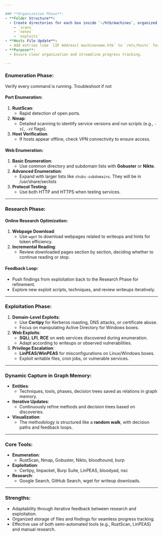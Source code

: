 ```yaml
---

### **Organization Phase**:
- **Folder Structure**:
  - Create directories for each box inside `~/htb/machines`, organized into subfolders for:
    - `scans`
    - `notes`
    - `exploits`
- **Hosts File Update**:
  - Add entries like `[IP Address] machinename.htb` to `/etc/hosts` for easier resolution.
- **Purpose**:
  - Ensure clear organization and streamline progress tracking.

---
```


### **Enumeration Phase**:
Verify every command is running. Troubleshoot if not
#### **Port Enumeration**:
1. **RustScan**:
   - Rapid detection of open ports.
2. **Nmap**:
   - Detailed scanning to identify service versions and run scripts (e.g., `-sC`, `-sV` flags).
3. **Host Verification**:
   - If hosts appear offline, check VPN connectivity to ensure access.

#### **Web Enumeration**:
1. **Basic Enumeration**:
   - Use common directory and subdomain lists with **Gobuster** or **Nikto**.
2. **Advanced Enumeration**:
   - Expand with larger lists like `shubs-subdomains`. They will be in /usr/share/seclists
3. **Protocol Testing**:
   - Use both HTTP and HTTPS when testing services.

---

### **Research Phase**:
#### **Online Research Optimization**:
1. **Webpage Download**:
   - Use `wget` to download webpages related to writeups and hints for token efficiency.
2. **Incremental Reading**:
   - Review downloaded pages section by section, deciding whether to continue reading or stop.

#### **Feedback Loop**:
- Push findings from exploitation back to the Research Phase for refinement.
- Explore new exploit scripts, techniques, and review writeups iteratively.

---

### **Exploitation Phase**:
1. **Domain-Level Exploits**:
   - Use **Certipy** for Kerberos roasting, DNS attacks, or certificate abuse.
   - Focus on manipulating Active Directory for Windows boxes.
2. **Web Exploits**:
   - **SQLi**, **LFI**, **RCE** on web services discovered during enumeration.
   - Adapt according to writeups or observed vulnerabilities.
3. **Privilege Escalation**:
   - **LinPEAS/WinPEAS** for misconfigurations on Linux/Windows boxes.
   - Exploit writable files, cron jobs, or vulnerable services.

---

### **Dynamic Capture in Graph Memory**:
- **Entities**:
  - Techniques, tools, phases, decision trees saved as relations in graph memory.
- **Iterative Updates**:
  - Continuously refine methods and decision trees based on discoveries.
- **Visualization**:
  - The methodology is structured like a **random walk**, with decision paths and feedback loops.

---

### Core Tools:
- **Enumeration**:
  - RustScan, Nmap, Gobuster, Nikto, bloodhound, burp
- **Exploitation**:
  - Certipy, Impacket, Burp Suite, LinPEAS, bloodyad, nxc
- **Research**:
  - Google Search, GitHub Search, wget for writeup downloads.

---

### Strengths:
- Adaptability through iterative feedback between research and exploitation.
- Organized storage of files and findings for seamless progress tracking.
- Effective use of both semi-automated tools (e.g., RustScan, LinPEAS) and manual research.


